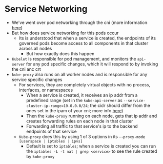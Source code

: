 <h1>Service Networking</h1>
 
* We've went over pod networking through the cni (more information [here](https://eoyebami.github.io/k8s/2024-02-19-pod-networking.html))
* But how does service networking for this pods occur
  - Its is understood that when a service is created, the endpoints of its governed pods become access to all components in that cluster across all nodes
    * But how exactly does this happen
* `Kubelet` is responsible for pod management, and monitors the `api-server` for any pod specific changes, which it will respond to by invoking the cni anc crt
* `kube-proxy` also runs on all worker nodes and is responsible for any service specific changes
  - For services, they are completely virtual objects with no process, interfaces, or namespaces
    * When a service is created, it receives an ip addr from a predefined range (set in the `kube-api-server` as `--service-cluster-ip-range=10.0.0.0/24`; the cidr should differ from the ones set in the ipam of your cni; more info [here](https://eoyebami.github.io/k8s/2024-02-19-cni.html))
    * Then the `kube-proxy` running on each node, gets that ip addr and creates forwarding rules on each node in that cluster
    * Forwarding all traffic to that service's ip to the backend endpoints of that service
  - `Kube-proxy` does this by using 1 of 3 options in its `--proxy-mode [userspace | iptables | ipvs]`
    * Default is set to `iptables`; when a service is created you can run the `iptables -L -t nat | grep <service>` to see the rule created by `kube-proxy`

